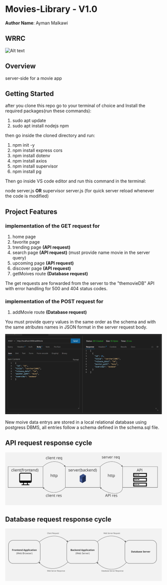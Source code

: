 # Movies-Library - V1.0

**Author Name**: Ayman Malkawi

## WRRC
![Alt text](https://davisgitonga.dev/_next/image?url=%2F_next%2Fstatic%2Fmedia%2Fbanner.aa762b2d.png&w=3840&q=75)

## Overview
server-side for a movie app
## Getting Started
after you clone this repo go to your terminal of choice and Install the required packages(run these commands):
1. sudo apt update
2. sudo apt install nodejs npm



then go inside the cloned directory and run:
1. npm init -y
2. npm install express cors
3. npm install dotenv
4. npm install axios
5. npm install supervisor
6. npm install pg


Then go inside VS code editor and run this command in the terminal:


node server.js **OR** supervisor server.js (for quick server reload whenever the code is modified)
## Project Features
### implementation of the GET request for 
1. home page
2. favorite page 
3. trending page **(API request)**
4. search page **(API request)** (must provide name movie in the server query)
5. upcoming page **(API request)**
6. discover page **(API request)**
7. getMoives route **(Database request)**

The get requests are forwarded from the server to the "themovieDB" API
with error handling for 500 and 404 status codes.

### implementation of the POST request for
1. addMovie route **(Database request)** 

You must provide query values in the same order as the schema and with the same atributes names in JSON format in the server request body.

![Alt text](./assets/images/Screenshot%202023-03-23%20144016.png)

New moive data entrys are stored in a local relational database using postgress DBMS, all entries follow a schema defined in the schema.sql file.
## API request response cycle
![Alt text](./assets/images/Screenshot%202023-03-21%20170838.png)

## Database request response cycle
![Alt text](./assets/images/Screenshot%202023-03-23%20142746.png)

